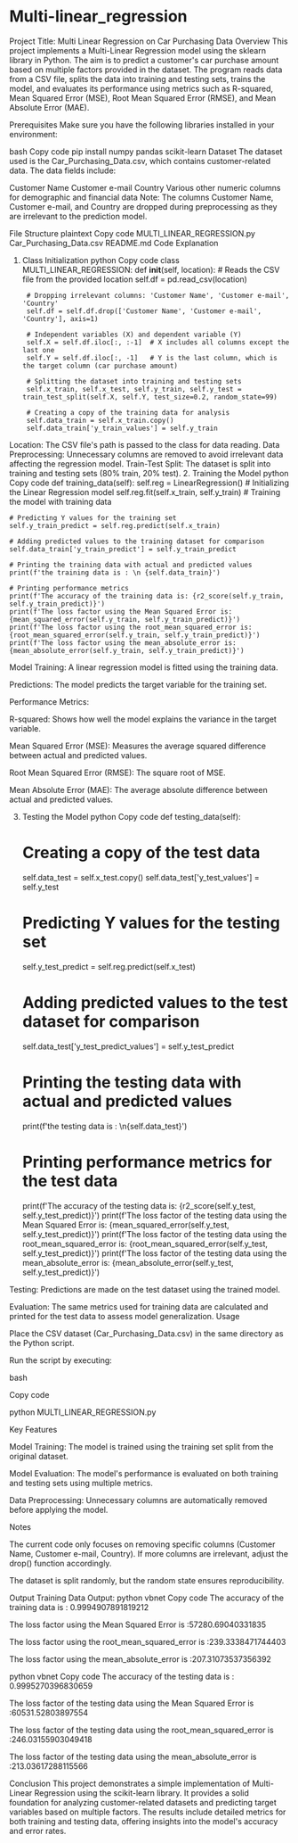 # Multi-linear_regression
Project Title: Multi Linear Regression on Car Purchasing Data
Overview
This project implements a Multi-Linear Regression model using the sklearn library in Python. The aim is to predict a customer's car purchase amount based on multiple factors provided in the dataset. The program reads data from a CSV file, splits the data into training and testing sets, trains the model, and evaluates its performance using metrics such as R-squared, Mean Squared Error (MSE), Root Mean Squared Error (RMSE), and Mean Absolute Error (MAE).

Prerequisites
Make sure you have the following libraries installed in your environment:

bash
Copy code
pip install numpy pandas scikit-learn
Dataset
The dataset used is the Car_Purchasing_Data.csv, which contains customer-related data. The data fields include:

Customer Name
Customer e-mail
Country
Various other numeric columns for demographic and financial data
Note: The columns Customer Name, Customer e-mail, and Country are dropped during preprocessing as they are irrelevant to the prediction model.

File Structure
plaintext
Copy code
MULTI_LINEAR_REGRESSION.py
Car_Purchasing_Data.csv
README.md
Code Explanation
1. Class Initialization
python
Copy code
class MULTI_LINEAR_REGRESSION:
    def __init__(self, location):
        # Reads the CSV file from the provided location
        self.df = pd.read_csv(location)
        
        # Dropping irrelevant columns: 'Customer Name', 'Customer e-mail', 'Country'
        self.df = self.df.drop(['Customer Name', 'Customer e-mail', 'Country'], axis=1)
        
        # Independent variables (X) and dependent variable (Y)
        self.X = self.df.iloc[:, :-1]  # X includes all columns except the last one
        self.Y = self.df.iloc[:, -1]   # Y is the last column, which is the target column (car purchase amount)
        
        # Splitting the dataset into training and testing sets
        self.x_train, self.x_test, self.y_train, self.y_test = train_test_split(self.X, self.Y, test_size=0.2, random_state=99)
        
        # Creating a copy of the training data for analysis
        self.data_train = self.x_train.copy()
        self.data_train['y_train_values'] = self.y_train
Location: The CSV file's path is passed to the class for data reading.
Data Preprocessing: Unnecessary columns are removed to avoid irrelevant data affecting the regression model.
Train-Test Split: The dataset is split into training and testing sets (80% train, 20% test).
2. Training the Model
python
Copy code
def training_data(self):
    self.reg = LinearRegression()  # Initializing the Linear Regression model
    self.reg.fit(self.x_train, self.y_train)  # Training the model with training data
    
    # Predicting Y values for the training set
    self.y_train_predict = self.reg.predict(self.x_train)
    
    # Adding predicted values to the training dataset for comparison
    self.data_train['y_train_predict'] = self.y_train_predict
    
    # Printing the training data with actual and predicted values
    print(f'the training data is : \n {self.data_train}')
    
    # Printing performance metrics
    print(f'The accuracy of the training data is: {r2_score(self.y_train, self.y_train_predict)}')
    print(f'The loss factor using the Mean Squared Error is: {mean_squared_error(self.y_train, self.y_train_predict)}')
    print(f'The loss factor using the root_mean_squared_error is: {root_mean_squared_error(self.y_train, self.y_train_predict)}')
    print(f'The loss factor using the mean_absolute_error is: {mean_absolute_error(self.y_train, self.y_train_predict)}')
Model Training: A linear regression model is fitted using the training data.

Predictions: The model predicts the target variable for the training set.

Performance Metrics:

R-squared: Shows how well the model explains the variance in the target variable.

Mean Squared Error (MSE): Measures the average squared difference between actual and predicted values.

Root Mean Squared Error (RMSE): The square root of MSE.

Mean Absolute Error (MAE): The average absolute difference between actual and predicted values.

3. Testing the Model
python
Copy code
def testing_data(self):
    # Creating a copy of the test data
    self.data_test = self.x_test.copy()
    self.data_test['y_test_values'] = self.y_test
    
    # Predicting Y values for the testing set
    self.y_test_predict = self.reg.predict(self.x_test)
    
    # Adding predicted values to the test dataset for comparison
    self.data_test['y_test_predict_values'] = self.y_test_predict
    
    # Printing the testing data with actual and predicted values
    print(f'the testing data is : \n{self.data_test}')
    
    # Printing performance metrics for the test data
    print(f'The accuracy of the testing data is: {r2_score(self.y_test, self.y_test_predict)}')
    print(f'The loss factor of the testing data using the Mean Squared Error is: {mean_squared_error(self.y_test, self.y_test_predict)}')
    print(f'The loss factor of the testing data using the root_mean_squared_error is: {root_mean_squared_error(self.y_test, self.y_test_predict)}')
    print(f'The loss factor of the testing data using the mean_absolute_error is: {mean_absolute_error(self.y_test, self.y_test_predict)}')

Testing: Predictions are made on the test dataset using the trained model.

Evaluation: The same metrics used for training data are calculated and printed for the test data to assess model generalization.
Usage

Place the CSV dataset (Car_Purchasing_Data.csv) in the same directory as the Python script.

Run the script by executing:

bash

Copy code

python MULTI_LINEAR_REGRESSION.py

Key Features

Model Training: The model is trained using the training set split from the original dataset.

Model Evaluation: The model's performance is evaluated on both training and testing sets using multiple metrics.

Data Preprocessing: Unnecessary columns are automatically removed before applying the model.

Notes

The current code only focuses on removing specific columns (Customer Name, Customer e-mail, Country). If more columns are irrelevant, adjust the drop() function accordingly.

The dataset is split randomly, but the random state ensures reproducibility.


Output 
Training Data Output:
python
vbnet
Copy code
The accuracy of the training data  is : 0.9994907891819212

The loss factor using the Mean Squared Error is :57280.69040331835

The loss factor using the root_mean_squared_error is :239.3338471744403

The loss factor using the  mean_absolute_error is :207.31073537356392

python
vbnet
Copy code
The accuracy of the testing data  is : 0.9995270396830659

The loss factor of the testing data using the Mean Squared Error is :60531.52803897554

The loss factor of the testing data  using the root_mean_squared_error is :246.03155903049418

The loss factor of the testing data using the  mean_absolute_error is :213.03617288115566


Conclusion
This project demonstrates a simple implementation of Multi-Linear Regression using the scikit-learn library. It provides a solid foundation for analyzing customer-related datasets and predicting target variables based on multiple factors. The results include detailed metrics for both training and testing data, offering insights into the model's accuracy and error rates.
